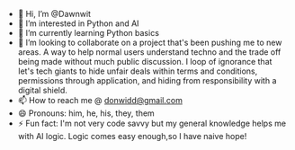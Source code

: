 - 👋 Hi, I’m @Dawnwit
- 👀 I’m interested in Python and AI
- 🌱 I’m currently learning Python basics
- 💞️ I’m looking to collaborate on a project that's been pushing me to new areas. A way to help normal users understand techno and the trade off being made without much public discussion. I loop of ignorance that let's tech giants to hide unfair deals within terms and conditions, permissions through application, and hiding from responsibility with a digital shield.
- 📫 How to reach me @ donwidd@gmail.com
- 😄 Pronouns: him, he, his, they, them
- ⚡ Fun fact: I'm not very code savvy but my general knowledge helps me with AI logic. Logic comes easy enough,so I have naive hope!

<!---
Dawnwit/Dawnwit is a ✨ special ✨ repository because its `README.md` (this file) appears on your GitHub profile.
You can click the Preview link to take a look at your changes.
--->
